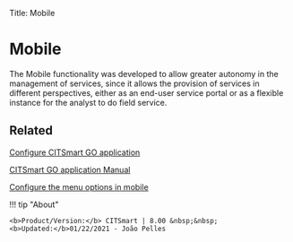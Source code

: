 Title: Mobile

# Mobile

The Mobile functionality was developed to allow greater autonomy in the management of services, since it allows the provision of services in different perspectives, either as an end-user service portal or as a flexible instance for the analyst to do field service.


Related
------

[Configure CITSmart GO application][1]

[CITSmart GO application Manual][2]

[Configure the menu options in mobile][3]


[1]:/en-us/citsmart-platform-8/additional-features/mobile-and-field-service/configuration/configure-field-service-application.html
[2]:/en-us/citsmart-platform-8/additional-features/mobile-and-field-service/apps/citsmart-field-service-manual.html
[3]:/en-us/citsmart-platform-8/additional-features/mobile-and-field-service/configuration/configure-mobile-options.html


!!! tip "About"

    <b>Product/Version:</b> CITSmart | 8.00 &nbsp;&nbsp;
    <b>Updated:</b>01/22/2021 - João Pelles  
	

	
